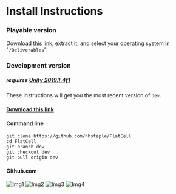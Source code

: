 # Install Instructions

### Playable version
Download [this link](https://github.com/nhstaple/FlatCell/archive/master.zip), extract it, and select your operating system in "`/Deliverables`".

### Development version
##### requires [Unity 2019.1.4f1](https://unity3d.com/get-unity/download/archive)
These instructions will get you the most recent version of `dev`.

#### [Download this link](https://github.com/nhstaple/FlatCell/archive/dev.zip)

#### Command line
```
git clone https://github.com/nhstaple/FlatCell
cd FlatCell
git branch dev
git checkout dev
git pull origin dev
```

#### Github.com
![Img1](https://github.com/nhstaple/ECS189L-Group-Project/blob/dev/meta/ecs%20189l%20git%20tut/img1.jpg?raw=true)
![Img2](https://github.com/nhstaple/ECS189L-Group-Project/blob/dev/meta/ecs%20189l%20git%20tut/img2.jpg?raw=true)
![Img3](https://github.com/nhstaple/ECS189L-Group-Project/blob/dev/meta/ecs%20189l%20git%20tut/img3.jpg?raw=true)
![Img4](https://github.com/nhstaple/ECS189L-Group-Project/blob/dev/meta/ecs%20189l%20git%20tut/img4.jpg?raw=true)
